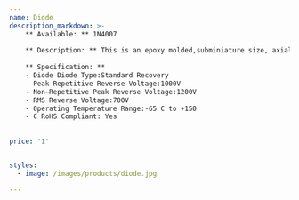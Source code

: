 ```yaml
---
name: Diode
description_markdown: >-
    ** Available: ** 1N4007
    
    ** Description: ** This is an epoxy molded,subminiature size, axial lead mounted rectifiers for general–purpose low–power applications.
    
    ** Specification: ** 
    - Diode Diode Type:Standard Recovery
    - Peak Repetitive Reverse Voltage:1000V
    - Non–Repetitive Peak Reverse Voltage:1200V
    - RMS Reverse Voltage:700V
    - Operating Temperature Range:-65 C to +150
    - C RoHS Compliant: Yes
    
    
price: '1'


styles:
  - image: /images/products/diode.jpg

---
```

